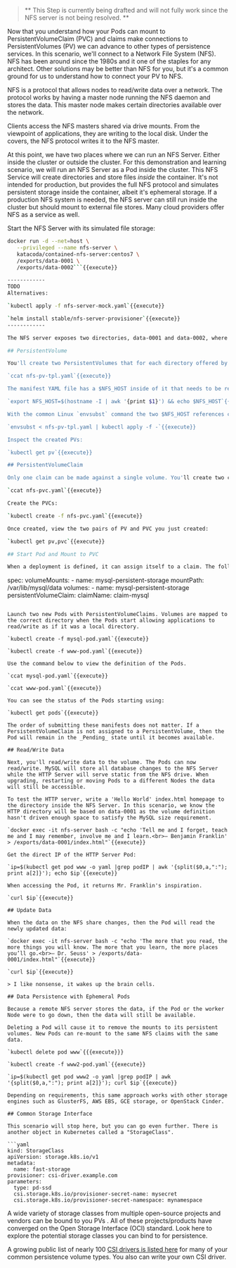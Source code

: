 > ** This Step is currently being drafted and will not fully work since the NFS server is not being resolved. ** 

Now that you understand how your Pods can mount to PersistentVolumeClaim (PVC) and claims make connections to PersistentVolumes (PV) we can advance to other types of persistence services. In this scenario, we'll connect to a Network File System (NFS). NFS has been around since the 1980s and it one of the staples for any architect. Other solutions may be better than NFS for you, but it's a common ground for us to understand how to connect your PV to NFS.

NFS is a protocol that allows nodes to read/write data over a network. The protocol works by having a master node running the NFS daemon and stores the data. This master node makes certain directories available over the network.

Clients access the NFS masters shared via drive mounts. From the viewpoint of applications, they are writing to the local disk. Under the covers, the NFS protocol writes it to the NFS master.

At this point, we have two places where we can run an NFS Server. Either inside the cluster or outside the cluster. For this demonstration and learning scenario, we will run an NFS Server as a Pod inside the cluster. This NFS Service will create directories and store files _inside_ the container. It's not intended for production, but provides the full NFS protocol and simulates persistent storage inside the container, albeit it's ephemeral storage. If a production NFS system is needed, the NFS server can still run inside the cluster but should mount to external file stores. Many cloud providers offer NFS as a service as well.

Start the NFS Server with its simulated file storage:

```bash
docker run -d --net=host \
   --privileged --name nfs-server \
   katacoda/contained-nfs-server:centos7 \
   /exports/data-0001 \
   /exports/data-0002```{{execute}}

------------
TODO
Alternatives:

`kubectl apply -f nfs-server-mock.yaml`{{execute}}

`helm install stable/nfs-server-provisioner`{{execute}}
------------

The NFS server exposes two directories, data-0001 and data-0002, where files for this demonstration will be stored.

## PersistentVolume

You'll create two PersistentVolumes that for each directory offered by the NFS server with this manifest:

`ccat nfs-pv-tpl.yaml`{{execute}}

The manifest YAML file has a $NFS_HOST inside of it that needs to be replaced with the actual IP of the host where the NFS Server is running as a container. We will set an environment variable:

`export NFS_HOST=$(hostname -I | awk '{print $1}') && echo $NFS_HOST`{{execute}}

With the common Linux `envsubst` command the two $NFS_HOST references can be replaced with the IP address as the manifest is submitted to Kubernetes:

`envsubst < nfs-pv-tpl.yaml | kubectl apply -f -`{{execute}}

Inspect the created PVs:

`kubectl get pv`{{execute}}

## PersistentVolumeClaim

Only one claim can be made against a single volume. You'll create two claims. One for HTML, and one for MySQL file storage:

`ccat nfs-pvc.yaml`{{execute}}

Create the PVCs:

`kubectl create -f nfs-pvc.yaml`{{execute}}

Once created, view the two pairs of PV and PVC you just created:

`kubectl get pv,pvc`{{execute}}

## Start Pod and Mount to PVC

When a deployment is defined, it can assign itself to a claim. The following snippet defines a volume mount for the directory /var/lib/mysql/data which is mapped to the storage mysql-persistent-storage. The storage called mysql-persistent-storage is mapped to the claim called claim-mysql.

```
  spec:
      volumeMounts:
        - name: mysql-persistent-storage
          mountPath: /var/lib/mysql/data
  volumes:
    - name: mysql-persistent-storage
      persistentVolumeClaim:
        claimName: claim-mysql
```

Launch two new Pods with PersistentVolumeClaims. Volumes are mapped to the correct directory when the Pods start allowing applications to read/write as if it was a local directory.

`kubectl create -f mysql-pod.yaml`{{execute}}

`kubectl create -f www-pod.yaml`{{execute}}

Use the command below to view the definition of the Pods.

`ccat mysql-pod.yaml`{{execute}}

`ccat www-pod.yaml`{{execute}}

You can see the status of the Pods starting using:

`kubectl get pods`{{execute}}

The order of submitting these manifests does not matter. If a PersistentVolumeClaim is not assigned to a PersistentVolume, then the Pod will remain in the _Pending_ state until it becomes available.

## Read/Write Data

Next, you'll read/write data to the volume. The Pods can now read/write. MySQL will store all database changes to the NFS Server while the HTTP Server will serve static from the NFS drive. When upgrading, restarting or moving Pods to a different Nodes the data will still be accessible.

To test the HTTP server, write a 'Hello World' index.html homepage to the directory inside the NFS Server. In this scenario, we know the HTTP directory will be based on data-0001 as the volume definition hasn't driven enough space to satisfy the MySQL size requirement.

`docker exec -it nfs-server bash -c "echo 'Tell me and I forget, teach me and I may remember, involve me and I learn.<br>– Benjamin Franklin' > /exports/data-0001/index.html"`{{execute}}

Get the direct IP of the HTTP Server Pod:

`ip=$(kubectl get pod www -o yaml |grep podIP | awk '{split($0,a,":"); print a[2]}'); echo $ip`{{execute}}

When accessing the Pod, it returns Mr. Franklin's inspiration.

`curl $ip`{{execute}}

## Update Data

When the data on the NFS share changes, then the Pod will read the newly updated data:

`docker exec -it nfs-server bash -c "echo 'The more that you read, the more things you will know. The more that you learn, the more places you’ll go.<br>― Dr. Seuss' > /exports/data-0001/index.html"`{{execute}}

`curl $ip`{{execute}}

> I like nonsense, it wakes up the brain cells.

## Data Persistence with Ephemeral Pods

Because a remote NFS server stores the data, if the Pod or the worker Node were to go down, then the data will still be available.

Deleting a Pod will cause it to remove the mounts to its persistent volumes. New Pods can re-mount to the same NFS claims with the same data.

`kubectl delete pod www`{{{execute}}}

`kubectl create -f www2-pod.yaml`{{execute}}

`ip=$(kubectl get pod www2 -o yaml |grep podIP | awk '{split($0,a,":"); print a[2]}'); curl $ip`{{execute}}

Depending on requirements, this same approach works with other storage engines such as GlusterFS, AWS EBS, GCE storage, or OpenStack Cinder.

## Common Storage Interface

This scenario will stop here, but you can go even further. There is another object in Kubernetes called a "StorageClass".

```yaml
kind: StorageClass
apiVersion: storage.k8s.io/v1
metadata:
  name: fast-storage
provisioner: csi-driver.example.com
parameters:
  type: pd-ssd
  csi.storage.k8s.io/provisioner-secret-name: mysecret
  csi.storage.k8s.io/provisioner-secret-namespace: mynamespace
```

A wide variety of storage classes from multiple open-source projects and vendors can be bound to you PVs . All of these projects/products have converged on the Open Storage Interface (OCI) standard. Look here to explore the potential storage classes you can bind to for persistence.

A growing public list of nearly 100 [CSI drivers is listed here](https://kubernetes-csi.github.io/docs/drivers.html) for many of your common persistence volume types. You also can write your own CSI driver.
